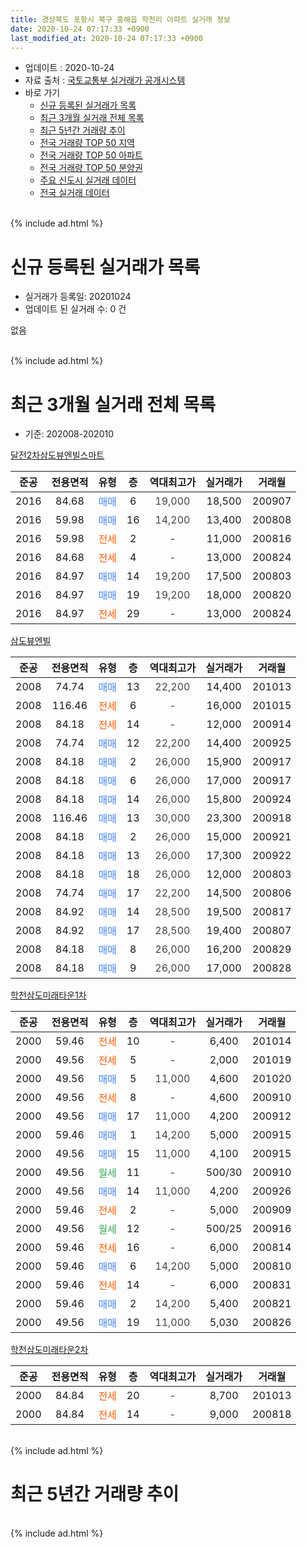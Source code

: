 ```yaml
---
title: 경상북도 포항시 북구 흥해읍 학천리 아파트 실거래 정보
date: 2020-10-24 07:17:33 +0900
last_modified_at: 2020-10-24 07:17:33 +0900
---
```


* 업데이트 : 2020-10-24
* 자료 출처 : [국토교통부 실거래가 공개시스템](http://rt.molit.go.kr)
* 바로 가기
    * [신규 등록된 실거래가 목록](#신규-등록된-실거래가-목록)
    * [최근 3개월 실거래 전체 목록](#최근-3개월-실거래-전체-목록)
    * [최근 5년간 거래량 추이](#최근-5년간-거래량-추이)
    * [전국 거래량 TOP 50 지역](https://inasie.github.io/apt-trade-info/최근-3개월-전국에서-가장-거래가-많이-발생한-지역)
    * [전국 거래량 TOP 50 아파트](https://inasie.github.io/apt-trade-info/최근-3개월-전국에서-가장-거래가-많이-발생한-아파트)
    * [전국 거래량 TOP 50 분양권](https://inasie.github.io/apt-trade-info/최근-3개월-전국에서-가장-거래가-많이-발생한-분양권)
    * [주요 신도시 실거래 데이터](https://inasie.github.io/apt-trade-info/주요-신도시)
    * [전국 실거래 데이터](https://inasie.github.io/apt-trade-info/전국)
<br>
{% include ad.html %}
<br>

# 신규 등록된 실거래가 목록
* 실거래가 등록일: 20201024
* 업데이트 된 실거래 수: 0 건

없음

<br>
{% include ad.html %}
<br>

# 최근 3개월 실거래 전체 목록
* 기준: 202008-202010


[달전2차삼도뷰엔빌스마트](https://search.naver.com/search.naver?query=%EA%B2%BD%EC%83%81%EB%B6%81%EB%8F%84+%ED%8F%AC%ED%95%AD%EC%8B%9C+%EB%B6%81%EA%B5%AC+%ED%9D%A5%ED%95%B4%EC%9D%8D+%ED%95%99%EC%B2%9C%EB%A6%AC+%EB%8B%AC%EC%A0%842%EC%B0%A8%EC%82%BC%EB%8F%84%EB%B7%B0%EC%97%94%EB%B9%8C%EC%8A%A4%EB%A7%88%ED%8A%B8)

|준공|전용면적|유형|층|역대최고가|실거래가|거래월|
|:---:|:---:|:---:|:---:|:---:|:---:|:---:|
|2016|84.68|<span style="color:#4285f3">매매</span>|6|<span style="color:#444444">19,000</span>|18,500|200907|
|2016|59.98|<span style="color:#4285f3">매매</span>|16|<span style="color:#444444">14,200</span>|13,400|200808|
|2016|59.98|<span style="color:#ff5a00">전세</span>|2|<span style="color:#444444">-</span>|11,000|200816|
|2016|84.68|<span style="color:#ff5a00">전세</span>|4|<span style="color:#444444">-</span>|13,000|200824|
|2016|84.97|<span style="color:#4285f3">매매</span>|14|<span style="color:#444444">19,200</span>|17,500|200803|
|2016|84.97|<span style="color:#4285f3">매매</span>|19|<span style="color:#444444">19,200</span>|18,000|200820|
|2016|84.97|<span style="color:#ff5a00">전세</span>|29|<span style="color:#444444">-</span>|13,000|200824|

[삼도뷰엔빌](https://search.naver.com/search.naver?query=%EA%B2%BD%EC%83%81%EB%B6%81%EB%8F%84+%ED%8F%AC%ED%95%AD%EC%8B%9C+%EB%B6%81%EA%B5%AC+%ED%9D%A5%ED%95%B4%EC%9D%8D+%ED%95%99%EC%B2%9C%EB%A6%AC+%EC%82%BC%EB%8F%84%EB%B7%B0%EC%97%94%EB%B9%8C)

|준공|전용면적|유형|층|역대최고가|실거래가|거래월|
|:---:|:---:|:---:|:---:|:---:|:---:|:---:|
|2008|74.74|<span style="color:#4285f3">매매</span>|13|<span style="color:#444444">22,200</span>|14,400|201013|
|2008|116.46|<span style="color:#ff5a00">전세</span>|6|<span style="color:#444444">-</span>|16,000|201015|
|2008|84.18|<span style="color:#ff5a00">전세</span>|14|<span style="color:#444444">-</span>|12,000|200914|
|2008|74.74|<span style="color:#4285f3">매매</span>|12|<span style="color:#444444">22,200</span>|14,400|200925|
|2008|84.18|<span style="color:#4285f3">매매</span>|2|<span style="color:#444444">26,000</span>|15,900|200917|
|2008|84.18|<span style="color:#4285f3">매매</span>|6|<span style="color:#444444">26,000</span>|17,000|200917|
|2008|84.18|<span style="color:#4285f3">매매</span>|14|<span style="color:#444444">26,000</span>|15,800|200924|
|2008|116.46|<span style="color:#4285f3">매매</span>|13|<span style="color:#444444">30,000</span>|23,300|200918|
|2008|84.18|<span style="color:#4285f3">매매</span>|2|<span style="color:#444444">26,000</span>|15,000|200921|
|2008|84.18|<span style="color:#4285f3">매매</span>|13|<span style="color:#444444">26,000</span>|17,300|200922|
|2008|84.18|<span style="color:#4285f3">매매</span>|18|<span style="color:#444444">26,000</span>|12,000|200803|
|2008|74.74|<span style="color:#4285f3">매매</span>|17|<span style="color:#444444">22,200</span>|14,500|200806|
|2008|84.92|<span style="color:#4285f3">매매</span>|14|<span style="color:#444444">28,500</span>|19,500|200817|
|2008|84.92|<span style="color:#4285f3">매매</span>|17|<span style="color:#444444">28,500</span>|19,400|200807|
|2008|84.18|<span style="color:#4285f3">매매</span>|8|<span style="color:#444444">26,000</span>|16,200|200829|
|2008|84.18|<span style="color:#4285f3">매매</span>|9|<span style="color:#444444">26,000</span>|17,000|200828|

[학천삼도미래타운1차](https://search.naver.com/search.naver?query=%EA%B2%BD%EC%83%81%EB%B6%81%EB%8F%84+%ED%8F%AC%ED%95%AD%EC%8B%9C+%EB%B6%81%EA%B5%AC+%ED%9D%A5%ED%95%B4%EC%9D%8D+%ED%95%99%EC%B2%9C%EB%A6%AC+%ED%95%99%EC%B2%9C%EC%82%BC%EB%8F%84%EB%AF%B8%EB%9E%98%ED%83%80%EC%9A%B41%EC%B0%A8)

|준공|전용면적|유형|층|역대최고가|실거래가|거래월|
|:---:|:---:|:---:|:---:|:---:|:---:|:---:|
|2000|59.46|<span style="color:#ff5a00">전세</span>|10|<span style="color:#444444">-</span>|6,400|201014|
|2000|49.56|<span style="color:#ff5a00">전세</span>|5|<span style="color:#444444">-</span>|2,000|201019|
|2000|49.56|<span style="color:#4285f3">매매</span>|5|<span style="color:#444444">11,000</span>|4,600|201020|
|2000|49.56|<span style="color:#ff5a00">전세</span>|8|<span style="color:#444444">-</span>|4,600|200910|
|2000|49.56|<span style="color:#4285f3">매매</span>|17|<span style="color:#444444">11,000</span>|4,200|200912|
|2000|59.46|<span style="color:#4285f3">매매</span>|1|<span style="color:#444444">14,200</span>|5,000|200915|
|2000|49.56|<span style="color:#4285f3">매매</span>|15|<span style="color:#444444">11,000</span>|4,100|200915|
|2000|49.56|<span style="color:#34a853">월세</span>|11|<span style="color:#444444">-</span>|500/30|200910|
|2000|49.56|<span style="color:#4285f3">매매</span>|14|<span style="color:#444444">11,000</span>|4,200|200926|
|2000|59.46|<span style="color:#ff5a00">전세</span>|2|<span style="color:#444444">-</span>|5,000|200909|
|2000|49.56|<span style="color:#34a853">월세</span>|12|<span style="color:#444444">-</span>|500/25|200916|
|2000|59.46|<span style="color:#ff5a00">전세</span>|16|<span style="color:#444444">-</span>|6,000|200814|
|2000|59.46|<span style="color:#4285f3">매매</span>|6|<span style="color:#444444">14,200</span>|5,000|200810|
|2000|59.46|<span style="color:#ff5a00">전세</span>|14|<span style="color:#444444">-</span>|6,000|200831|
|2000|59.46|<span style="color:#4285f3">매매</span>|2|<span style="color:#444444">14,200</span>|5,400|200821|
|2000|49.56|<span style="color:#4285f3">매매</span>|19|<span style="color:#444444">11,000</span>|5,030|200826|

[학천삼도미래타운2차](https://search.naver.com/search.naver?query=%EA%B2%BD%EC%83%81%EB%B6%81%EB%8F%84+%ED%8F%AC%ED%95%AD%EC%8B%9C+%EB%B6%81%EA%B5%AC+%ED%9D%A5%ED%95%B4%EC%9D%8D+%ED%95%99%EC%B2%9C%EB%A6%AC+%ED%95%99%EC%B2%9C%EC%82%BC%EB%8F%84%EB%AF%B8%EB%9E%98%ED%83%80%EC%9A%B42%EC%B0%A8)

|준공|전용면적|유형|층|역대최고가|실거래가|거래월|
|:---:|:---:|:---:|:---:|:---:|:---:|:---:|
|2000|84.84|<span style="color:#ff5a00">전세</span>|20|<span style="color:#444444">-</span>|8,700|201013|
|2000|84.84|<span style="color:#ff5a00">전세</span>|14|<span style="color:#444444">-</span>|9,000|200818|


<br>
{% include ad.html %}
<br>

# 최근 5년간 거래량 추이


<div style="width:100%;">
    <canvas id="deal_progress" height="200"></canvas>
</div>

<script>
new Chart(document.getElementById("deal_progress"), {
    type: 'line',
    data: {
        labels: ['201510','201511','201512','201601','201602','201603','201604','201605','201606','201607','201608','201609','201610','201611','201612','201701','201702','201703','201704','201705','201706','201707','201708','201709','201710','201711','201712','201801','201802','201803','201804','201805','201806','201807','201808','201809','201810','201811','201812','201901','201902','201903','201904','201905','201906','201907','201908','201909','201910','201911','201912','202001','202002','202003','202004','202005','202006','202007','202008','202009','202010'],
        datasets: [{
            label: '매매',
            pointRadius: 1,
            data: [11, 2, 3, 3, 2, 3, 9, 3, 7, 7, 10, 11, 7, 5, 6, 4, 9, 6, 2, 7, 14, 6, 5, 7, 5, 8, 6, 7, 8, 4, 4, 4, 18, 12, 8, 4, 8, 6, 7, 5, 2, 9, 7, 5, 6, 7, 12, 7, 13, 14, 16, 8, 10, 6, 14, 12, 16, 18, 12, 12, 2],
            borderColor: "rgba(255, 201, 14, 1)",
            backgroundColor: "rgba(255, 201, 14, 0.5)",
            fill: false,
            lineTension: 0
        },{
            label: '전월세',
            pointRadius: 1,
            data: [6, 8, 4, 6, 1, 12, 29, 24, 9, 11, 17, 6, 11, 13, 8, 8, 9, 9, 5, 6, 4, 5, 6, 10, 6, 9, 6, 12, 6, 11, 8, 3, 8, 5, 10, 5, 10, 10, 11, 11, 6, 12, 12, 14, 8, 9, 6, 3, 9, 4, 8, 12, 13, 3, 12, 9, 3, 9, 6, 5, 4],
            borderColor: "rgba(0, 141, 185, 1)",
            backgroundColor: "rgba(0, 141, 185, 0.5)",
            fill: false,
            lineTension: 0
        }
        ]
    },
    options: {
        responsive: true,
        title: {
            display: false
        },
        tooltips: {
            mode: 'index',
            intersect: false
        },
        hover: {
            mode: 'nearest',
            intersect: true
        },
        scales: {
            xAxes: [{
                display: true,
                scaleLabel: {
                    display: true,
                    labelString: '년/월'
                }
            }],
            yAxes: [{
                display: true,
                ticks: {
                    suggestedMin: 0,
                },
                scaleLabel: {
                    display: true,
                    labelString: '실거래 수'
                }
            }]
        }
    }
});

</script>


<br>
{% include ad.html %}
<br>

